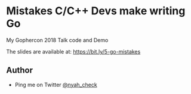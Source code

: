 # Mistakes C/C++ Devs make writing Go

My Gophercon 2018 Talk code and Demo

The slides are available at: https://bit.ly/5-go-mistakes

## Author
- Ping me on Twitter [@nyah_check](https://twitter.com/nyah_check)
